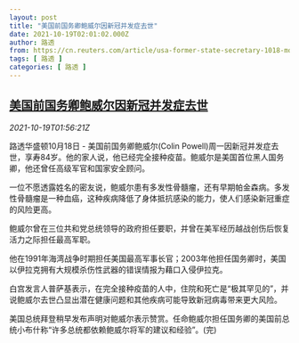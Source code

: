 ```yaml
---
layout: post
title: "美国前国务卿鲍威尔因新冠并发症去世"
date: 2021-10-19T02:01:02.000Z
author: 路透
from: https://cn.reuters.com/article/usa-former-state-secretary-1018-mon-idCNKBS2H904H
tags: [ 路透 ]
categories: [ 路透 ]
---
```

<!--1634608862000-->
[美国前国务卿鲍威尔因新冠并发症去世](https://cn.reuters.com/article/usa-former-state-secretary-1018-mon-idCNKBS2H904H)
------

<div>
<div><i>2021-10-19T01:56:21Z</i></div><p>路透华盛顿10月18日 - 美国前国务卿鲍威尔(Colin Powell)周一因新冠并发症去世，享寿84岁。他的家人说，他已经完全接种疫苗。鲍威尔是美国首位黑人国务卿，他还曾任高级军官和国家安全顾问。</p><p>一位不愿透露姓名的密友说，鲍威尔患有多发性骨髓瘤，还有早期帕金森病。多发性骨髓瘤是一种血癌，这种疾病降低了身体抵抗感染的能力，使人们感染新冠重症的风险更高。</p><p>鲍威尔曾在三位共和党总统领导的政府担任要职，并曾在美军经历越战创伤后恢复活力之际担任最高军职。</p><p>他在1991年海湾战争时期担任美国最高军事长官；2003年他担任国务卿时，美国以伊拉克拥有大规模杀伤性武器的错误情报为藉口入侵伊拉克。</p><p>白宫发言人普萨基表示，在完全接种疫苗的人中，住院和死亡是“极其罕见的”，并说鲍威尔去世凸显出潜在健康问题和其他疾病可能导致新冠病毒带来更大风险。</p><p>美国总统拜登稍早发布声明对鲍威尔表示赞赏。任命鲍威尔担任国务卿的美国前总统小布什称“许多总统都依赖鲍威尔将军的建议和经验”。(完)</p>
</div>

